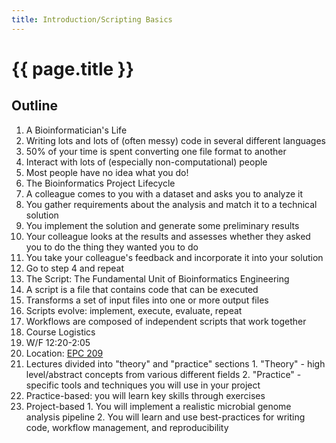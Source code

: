 ```yaml
---
title: Introduction/Scripting Basics
---
```


# {{ page.title }}

## Outline

1. A Bioinformatician's Life
  1. Writing lots and lots of (often messy) code in several different languages
  2. 50% of your time is spent converting one file format to another
  3. Interact with lots of (especially non-computational) people
  4. Most people have no idea what you do!
2. The Bioinformatics Project Lifecycle
  1. A colleague comes to you with a dataset and asks you to analyze it
  2. You gather requirements about the analysis and match it to a technical solution
  3. You implement the solution and generate some preliminary results
  4. Your colleague looks at the results and assesses whether they asked you to do
  the thing they wanted you to do
  5. You take your colleague's feedback and incorporate it into your solution
  6. Go to step 4 and repeat
3. The Script: The Fundamental Unit of Bioinformatics Engineering
  1. A script is a file that contains code that can be executed
  2. Transforms a set of input files into one or more output files
  3. Scripts evolve: implement, execute, evaluate, repeat
  4. Workflows are composed of independent scripts that work together
4. Course Logistics
  1. W/F 12:20-2:05
  2. Location: [EPC 209](https://www.bu.edu/cpo/project/engineering-product-innovation-center/)
  3. Lectures divided into "theory" and "practice" sections
    1. "Theory" - high level/abstract concepts from various different fields
    2. "Practice" - specific tools and techniques you will use in your project
  4. Practice-based: you will learn key skills through exercises
  5. Project-based
    1. You will implement a realistic microbial genome analysis pipeline
    2. You will learn and use best-practices for writing code, workflow management,
    and reproducibility
